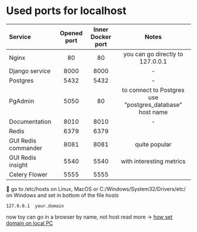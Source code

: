 # Used ports for localhost

| Service             | Opened port | Inner Docker port |                          Notes                           |
|:--------------------|:-----------:|:-----------------:|:--------------------------------------------------------:|
| Nginx               |     80      |        80         |             you can go directly to 127.0.0.1             |
| Django service      |    8000     |       8000        |                            -                             |
| Postgres            |    5432     |       5432        |                            -                             |
| PgAdmin             |    5050     |        80         | to connect to Postgres use "postgres_database" host name |
| Documentation       |    8010     |       8010        |                            -                             |
| Redis               |    6379     |       6379        |                                                          |
| GUI Redis commander |    8081     |       8081        |                      quite popular                       |
| GUI Redis insight   |    5540     |       5540        |                 with interesting metrics                 |
| Celery Flower       |    5555     |       5555        |                                                          |
 
:memo: go to /etc/hosts on Linux, MacOS or C:/Windows/System32/Drivers/etc/ on Windows 
and set in bottom of the file *hosts*
```
127.0.0.1  your.domain
```

now toy can go in a browser by name, not host
read more -> [how set domain on local PC](https://hostiq.ua/wiki/ukr/hosts/) 
